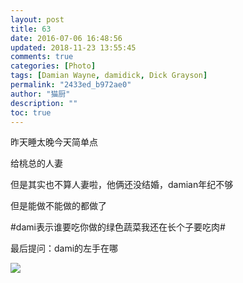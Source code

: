 ```yaml
---
layout: post
title: 63
date: 2016-07-06 16:48:56
updated: 2018-11-23 13:55:45
comments: true
categories: [Photo]
tags: [Damian Wayne, damidick, Dick Grayson]
permalink: "2433ed_b972ae0"
author: "猫厨"
description: ""
toc: true
---
```


<p>昨天睡太晚今天简单点</p> 
<p>给桃总的人妻</p> 
<p>但是其实也不算人妻啦，他俩还没结婚，damian年纪不够</p> 
<p>但是能做不能做的都做了</p> 
<p>#dami表示谁要吃你做的绿色蔬菜我还在长个子要吃肉#</p> 
<p>最后提问：dami的左手在哪</p>

![](/img/img_cVZNdzJtQk9JV2MrTTBZYzBnOHZsYWlHWXRQREtLM2tRdnpsaDZVbHA0RXlQZXdjZUhBdzVnPT0.jpg)